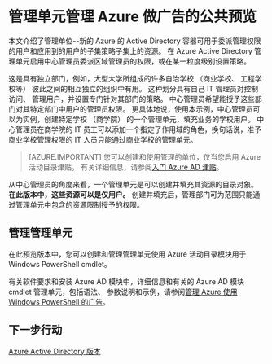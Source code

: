<properties
   pageTitle="在 Azure Active Directory 管理单位管理"
   description="使用更精细的 Azure Active Directory 中的权限委派的管理单位"
   services="active-directory"
   documentationCenter=""
   authors="curtand"
   manager="femila"
   editor=""/>

<tags
   ms.service="active-directory"
   ms.devlang="na"
   ms.topic="article"
   ms.tgt_pltfrm="na"
   ms.workload="identity"
   ms.date="08/23/2016"
   ms.author="curtand"/>

# <a name="administrative-units-management-in-azure-ad---public-preview"></a>管理单元管理 Azure 做广告的公共预览

本文介绍了管理单位--新的 Azure 的 Active Directory 容器可用于委派管理权限的用户和应用到的用户的子集策略子集上的资源。 在 Azure Active Directory 管理单元启用中心管理员委派区域管理员的权限，或在某一粒度级别设置策略。

这是具有独立部门，例如，大型大学所组成的许多自治学校 （商业学校、 工程学校等） 彼此之间的相互独立的组织中有用。 这种划分具有自己 IT 管理员对控制访问、 管理用户，并设置专门针对其部门的策略。 中心管理员希望能授予这些部门对其特定部门中用户的管理员权限。 更具体地说，使用本示例，中心管理员可以为实例，创建特定学校 （商学院） 的一个管理单元，填充业务的学校用户。 中心管理员在商学院的 IT 员工可以添加一个指定了作用域的角色，换句话说，准予商业学校管理权限的 IT 人员只能通过商业学校的管理单元。

> [AZURE.IMPORTANT]
> 您可以创建和使用管理的单位，仅当您启用 Azure 活动目录津贴。 有关详细信息，请参阅[入门 Azure AD 津贴](active-directory-get-started-premium.md)。

从中心管理员的角度来看，一个管理单元是可以创建并填充其资源的目录对象。 **在此版本中，这些资源可以是仅用户。** 创建并填充后，管理部门可为范围只能通过管理单元中包含的资源限制授予的权限。

## <a name="managing-administrative-units"></a>管理管理单元

在此预览版本中，您可以创建和管理管理单元使用 Azure 活动目录模块用于 Windows PowerShell cmdlet。

有关软件要求和安装 Azure AD 模块中，详细信息和有关的 Azure AD 模块 cmdlet 管理单元，包括语法、 参数说明和示例，请参阅[管理 Azure 使用 Windows PowerShell 的广告](https://msdn.microsoft.com/library/azure/jj151815.aspx)。


## <a name="next-steps"></a>下一步行动
[Azure Active Directory 版本](active-directory-editions.md)
